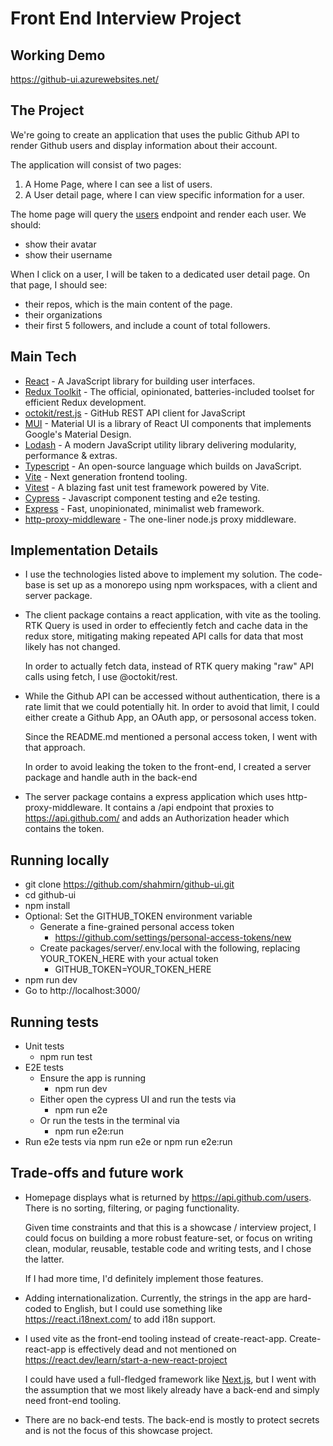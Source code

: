 # Front End Interview Project

## Working Demo

https://github-ui.azurewebsites.net/

## The Project

We're going to create an application that uses the public Github API to render Github users and display information
about their account.

The application will consist of two pages:

1. A Home Page, where I can see a list of users.
2. A User detail page, where I can view specific information for a user.

The home page will query the [users](https://api.github.com/users) endpoint and render each user. We should:

- show their avatar
- show their username

When I click on a user, I will be taken to a dedicated user detail page. On that page, I should see:

- their repos, which is the main content of the page.
- their organizations
- their first 5 followers, and include a count of total followers.

## Main Tech

- [React] - A JavaScript library for building user interfaces.
- [Redux Toolkit] - The official, opinionated, batteries-included toolset for efficient Redux development.
- [octokit/rest.js] - GitHub REST API client for JavaScript
- [MUI] - Material UI is a library of React UI components that implements Google's Material Design.
- [Lodash] - A modern JavaScript utility library delivering modularity, performance & extras.
- [Typescript] - An open-source language which builds on JavaScript.
- [Vite] - Next generation frontend tooling.
- [Vitest] - A blazing fast unit test framework powered by Vite.
- [Cypress] - Javascript component testing and e2e testing.
- [Express] - Fast, unopinionated, minimalist web framework.
- [http-proxy-middleware] - The one-liner node.js proxy middleware.

## Implementation Details

- I use the technologies listed above to implement my solution. The code-base is set up as a monorepo using npm workspaces, with a client and server package.

- The client package contains a react application, with vite as the tooling. RTK Query is used in order to effeciently fetch and cache data in the redux store, mitigating making repeated API calls for data that most likely has not changed.

  In order to actually fetch data, instead of RTK query making "raw" API calls using fetch, I use @octokit/rest.

- While the Github API can be accessed without authentication, there is a rate limit that we could potentially hit. In order to avoid that limit, I could either create a Github App, an OAuth app, or persosonal access token.

  Since the README.md mentioned a personal access token, I went with that approach.

  In order to avoid leaking the token to the front-end, I created a server package and handle auth in the back-end

- The server package contains a express application which uses http-proxy-middleware. It contains a /api endpoint that proxies to https://api.github.com/ and adds an Authorization header which contains the token.

## Running locally

- git clone https://github.com/shahmirn/github-ui.git
- cd github-ui
- npm install
- Optional: Set the GITHUB_TOKEN environment variable
  - Generate a fine-grained personal access token
    - https://github.com/settings/personal-access-tokens/new
  - Create packages/server/.env.local with the following, replacing YOUR_TOKEN_HERE with your actual token
    - GITHUB_TOKEN=YOUR_TOKEN_HERE
- npm run dev
- Go to http://localhost:3000/

## Running tests

- Unit tests
  - npm run test
- E2E tests
  - Ensure the app is running
    - npm run dev
  - Either open the cypress UI and run the tests via
    - npm run e2e
  - Or run the tests in the terminal via
    - npm run e2e:run
- Run e2e tests via npm run e2e or npm run e2e:run

## Trade-offs and future work

- Homepage displays what is returned by https://api.github.com/users. There is no sorting, filtering, or paging functionality.

  Given time constraints and that this is a showcase / interview project, I could focus on building a more robust feature-set, or focus on writing clean, modular, reusable, testable code and writing tests, and I chose the latter.

  If I had more time, I'd definitely implement those features.

- Adding internationalization. Currently, the strings in the app are hard-coded to English, but I could use something like https://react.i18next.com/ to add i18n support.

- I used vite as the front-end tooling instead of create-react-app. Create-react-app is effectively dead and not mentioned on https://react.dev/learn/start-a-new-react-project

  I could have used a full-fledged framework like [Next.js](https://nextjs.org/), but I went with the assumption that we most likely already have a back-end and simply need front-end tooling.

- There are no back-end tests. The back-end is mostly to protect secrets and is not the focus of this showcase project.

[React]: https://reactjs.org/
[Redux Toolkit]: https://redux-toolkit.js.org/
[octokit/rest.js]: https://octokit.github.io/rest.js/v20
[MUI]: https://mui.com/
[Lodash]: https://lodash.com/
[Typescript]: https://www.typescriptlang.org/
[Vite]: https://vitejs.dev/
[Vitest]: https://vitest.dev/
[Express]: https://expressjs.com/
[http-proxy-middleware]: https://github.com/chimurai/http-proxy-middleware
[Cypress]: https://www.cypress.io/
